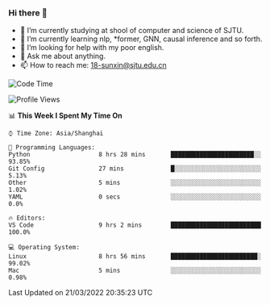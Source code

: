 ### Hi there 👋

<!--
**sunxin000/sunxin000** is a ✨ _special_ ✨ repository because its `README.md` (this file) appears on your GitHub profile.

Here are some ideas to get you started:

- 🔭 I’m currently working on ...
- 🌱 I’m currently learning ...
- 👯 I’m looking to collaborate on ...
- 🤔 I’m looking for help with ...
- 💬 Ask me about ...
- 📫 How to reach me: ...
- 😄 Pronouns: ...
- ⚡ Fun fact: ...
-->
- 🏫 I’m currently studying at shool of computer and science of SJTU.
- 🌱 I’m currently learning nlp, \*former, GNN, causal inference and so forth.
- 🤔 I’m looking for help with my poor english.
- 💬 Ask me about anything.
- 📫 How to reach me: 18-sunxin@sjtu.edu.cn
<!--START_SECTION:waka-->
![Code Time](http://img.shields.io/badge/Code%20Time-125%20hrs%2056%20mins-blue)

![Profile Views](http://img.shields.io/badge/Profile%20Views-10-blue)

📊 **This Week I Spent My Time On** 

```text
⌚︎ Time Zone: Asia/Shanghai

💬 Programming Languages: 
Python                   8 hrs 28 mins       ███████████████████████░░   93.85% 
Git Config               27 mins             █░░░░░░░░░░░░░░░░░░░░░░░░   5.13% 
Other                    5 mins              ░░░░░░░░░░░░░░░░░░░░░░░░░   1.02% 
YAML                     0 secs              ░░░░░░░░░░░░░░░░░░░░░░░░░   0.0%

🔥 Editors: 
VS Code                  9 hrs 2 mins        █████████████████████████   100.0%

💻 Operating System: 
Linux                    8 hrs 56 mins       ████████████████████████░   99.02% 
Mac                      5 mins              ░░░░░░░░░░░░░░░░░░░░░░░░░   0.98%

```


 Last Updated on 21/03/2022 20:35:23 UTC
<!--END_SECTION:waka-->
